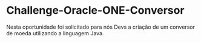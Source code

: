 # Challenge-Oracle-ONE-Conversor
Nesta oportunidade foi solicitado para nós Devs a criação de um conversor de moeda utilizando a linguagem Java.
